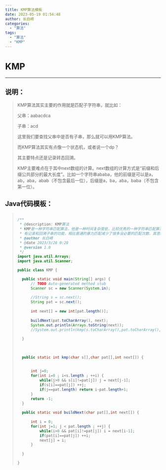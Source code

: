 ```yaml
---
title: KMP算法模板
date: 2023-05-19 01:54:48
author: 长白崎
categories:
  - "算法"
tags:
  - "算法"
  - "KMP"
---
```




# KMP

---

## 说明：

> KMP算法其实主要的作用就是匹配子字符串，就比如：
>
> 父串：aabacdca
>
> 子串：acd
>
> 这里我们要查找父串中是否有子串，那么就可以用KMP算法。
>
> 而KMP算法其实有点像一个状态机，或者说一个dp？
>
> 其主要特点还是记录转态回溯。
>
> KMP主要难点在于其中next数组的计算。next数组的计算方式是“前缀和后缀公共部分的最大长度”。比如一个字符串ababa，他的前缀是可以是a，ab，aba，abab（不包含最后一位），后缀是a，ba，aba，baba（不包含第一位）。
>
> 

## Java代码模板：

> ```java
> 
> /**
>  * @description: KMP算法
>  * KMP是一种字符串匹配算法，他是一种时间复杂度低，比较优秀的一种字符串匹配算法，一般可以拿来做一下字符串匹配类的题目。他与一般的暴力匹配比较其有点就是
>  * 有记录和回溯子串的功能，相比普通的暴力匹配减少了很多没必要的匹配次数，其思想概念有点类似于dp，和简单状态机。
>  * @author 长白崎
>  * @date 2023/3/28 0:28
>  * @version 1.0
>  */
> import java.util.Arrays;
> import java.util.Scanner;
> 
> public class KMP {
> 
> 	public static void main(String[] args) {
> 		// TODO Auto-generated method stub
> 		Scanner sc = new Scanner(System.in);
> 		
> 		//String s = sc.next();
> 		String pat = sc.next();
> 		
> 		int next[] = new int[pat.length()];
> 		
> 		buildNext(pat.toCharArray(), next);
> 		System.out.println(Arrays.toString(next));
> 		//System.out.println(kmp(s.toCharArray(),pat.toCharArray(),next));
> 		
> 	}
> 	
> 	
> 	
> 	public static int kmp(char s[],char pat[],int next[]) {
> 		
> 		
> 		int j=0;
> 		for(int i=0 ; i<s.length ; ++i) {
> 			while(j>0 && s[i]!=pat[j]) j = next[j-1];
> 			if(s[i]==pat[j]) ++j;
> 			if(j==pat.length) return i-pat.length+1;
> 		}
> 		return -1;
> 	}
> 	
> 	public static void buildNext(char pat[],int next[]) {
> 		
> 		int i = 0;
> 		for(int j=1; j < pat.length ; ++j) {
> 			while(i>0 && pat[i]!=pat[j]) i = next[i-1];
> 			if(pat[i]==pat[j]) ++i;
> 			next[j] = i;
> 		}
> 		
> 	}
> 
> }
> ```